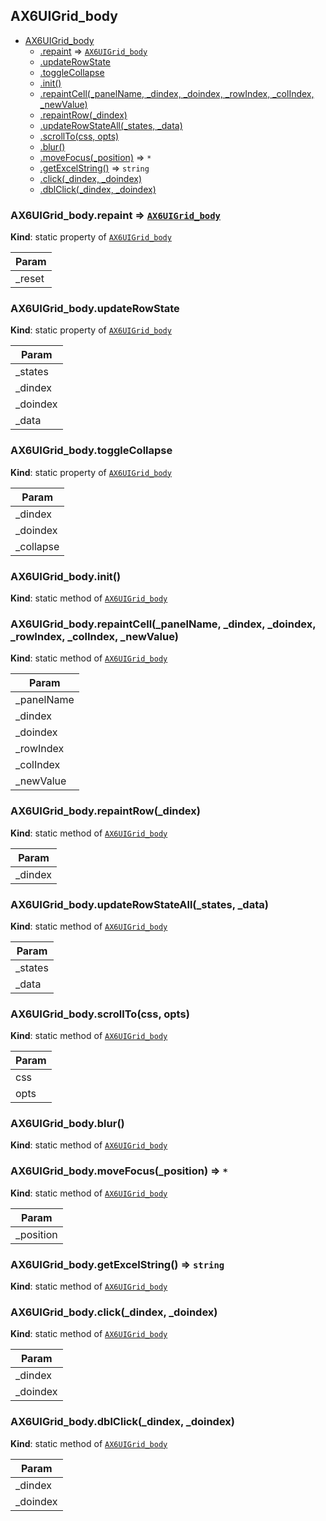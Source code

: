 <a name="module_AX6UIGrid_body"></a>

## AX6UIGrid_body

* [AX6UIGrid_body](#module_AX6UIGrid_body)
    * [.repaint](#module_AX6UIGrid_body.repaint) ⇒ <code>[AX6UIGrid_body](#module_AX6UIGrid_body)</code>
    * [.updateRowState](#module_AX6UIGrid_body.updateRowState)
    * [.toggleCollapse](#module_AX6UIGrid_body.toggleCollapse)
    * [.init()](#module_AX6UIGrid_body.init)
    * [.repaintCell(_panelName, _dindex, _doindex, _rowIndex, _colIndex, _newValue)](#module_AX6UIGrid_body.repaintCell)
    * [.repaintRow(_dindex)](#module_AX6UIGrid_body.repaintRow)
    * [.updateRowStateAll(_states, _data)](#module_AX6UIGrid_body.updateRowStateAll)
    * [.scrollTo(css, opts)](#module_AX6UIGrid_body.scrollTo)
    * [.blur()](#module_AX6UIGrid_body.blur)
    * [.moveFocus(_position)](#module_AX6UIGrid_body.moveFocus) ⇒ <code>\*</code>
    * [.getExcelString()](#module_AX6UIGrid_body.getExcelString) ⇒ <code>string</code>
    * [.click(_dindex, _doindex)](#module_AX6UIGrid_body.click)
    * [.dblClick(_dindex, _doindex)](#module_AX6UIGrid_body.dblClick)

<a name="module_AX6UIGrid_body.repaint"></a>

### AX6UIGrid_body.repaint ⇒ <code>[AX6UIGrid_body](#module_AX6UIGrid_body)</code>
**Kind**: static property of <code>[AX6UIGrid_body](#module_AX6UIGrid_body)</code>  

| Param |
| --- |
| _reset | 

<a name="module_AX6UIGrid_body.updateRowState"></a>

### AX6UIGrid_body.updateRowState
**Kind**: static property of <code>[AX6UIGrid_body](#module_AX6UIGrid_body)</code>  

| Param |
| --- |
| _states | 
| _dindex | 
| _doindex | 
| _data | 

<a name="module_AX6UIGrid_body.toggleCollapse"></a>

### AX6UIGrid_body.toggleCollapse
**Kind**: static property of <code>[AX6UIGrid_body](#module_AX6UIGrid_body)</code>  

| Param |
| --- |
| _dindex | 
| _doindex | 
| _collapse | 

<a name="module_AX6UIGrid_body.init"></a>

### AX6UIGrid_body.init()
**Kind**: static method of <code>[AX6UIGrid_body](#module_AX6UIGrid_body)</code>  
<a name="module_AX6UIGrid_body.repaintCell"></a>

### AX6UIGrid_body.repaintCell(_panelName, _dindex, _doindex, _rowIndex, _colIndex, _newValue)
**Kind**: static method of <code>[AX6UIGrid_body](#module_AX6UIGrid_body)</code>  

| Param |
| --- |
| _panelName | 
| _dindex | 
| _doindex | 
| _rowIndex | 
| _colIndex | 
| _newValue | 

<a name="module_AX6UIGrid_body.repaintRow"></a>

### AX6UIGrid_body.repaintRow(_dindex)
**Kind**: static method of <code>[AX6UIGrid_body](#module_AX6UIGrid_body)</code>  

| Param |
| --- |
| _dindex | 

<a name="module_AX6UIGrid_body.updateRowStateAll"></a>

### AX6UIGrid_body.updateRowStateAll(_states, _data)
**Kind**: static method of <code>[AX6UIGrid_body](#module_AX6UIGrid_body)</code>  

| Param |
| --- |
| _states | 
| _data | 

<a name="module_AX6UIGrid_body.scrollTo"></a>

### AX6UIGrid_body.scrollTo(css, opts)
**Kind**: static method of <code>[AX6UIGrid_body](#module_AX6UIGrid_body)</code>  

| Param |
| --- |
| css | 
| opts | 

<a name="module_AX6UIGrid_body.blur"></a>

### AX6UIGrid_body.blur()
**Kind**: static method of <code>[AX6UIGrid_body](#module_AX6UIGrid_body)</code>  
<a name="module_AX6UIGrid_body.moveFocus"></a>

### AX6UIGrid_body.moveFocus(_position) ⇒ <code>\*</code>
**Kind**: static method of <code>[AX6UIGrid_body](#module_AX6UIGrid_body)</code>  

| Param |
| --- |
| _position | 

<a name="module_AX6UIGrid_body.getExcelString"></a>

### AX6UIGrid_body.getExcelString() ⇒ <code>string</code>
**Kind**: static method of <code>[AX6UIGrid_body](#module_AX6UIGrid_body)</code>  
<a name="module_AX6UIGrid_body.click"></a>

### AX6UIGrid_body.click(_dindex, _doindex)
**Kind**: static method of <code>[AX6UIGrid_body](#module_AX6UIGrid_body)</code>  

| Param |
| --- |
| _dindex | 
| _doindex | 

<a name="module_AX6UIGrid_body.dblClick"></a>

### AX6UIGrid_body.dblClick(_dindex, _doindex)
**Kind**: static method of <code>[AX6UIGrid_body](#module_AX6UIGrid_body)</code>  

| Param |
| --- |
| _dindex | 
| _doindex | 

